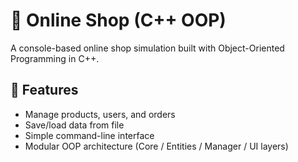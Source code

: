 # 🛒 Online Shop (C++ OOP)

A console-based online shop simulation built with Object-Oriented Programming in C++.

## 📘 Features
- Manage products, users, and orders
- Save/load data from file
- Simple command-line interface
- Modular OOP architecture (Core / Entities / Manager / UI layers)


